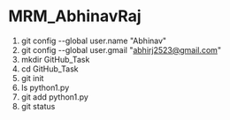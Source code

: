 # MRM_AbhinavRaj
1. git config --global user.name "Abhinav"
2. git config --global user.gmail "abhirj2523@gmail.com"
3. mkdir GitHub_Task
4. cd GitHub_Task
5. git init
6. ls python1.py
7. git add python1.py
8. git status
